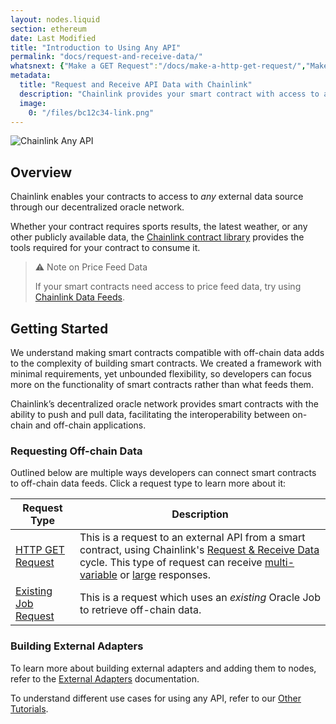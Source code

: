 ```yaml
---
layout: nodes.liquid
section: ethereum
date: Last Modified
title: "Introduction to Using Any API"
permalink: "docs/request-and-receive-data/"
whatsnext: {"Make a GET Request":"/docs/make-a-http-get-request/","Make an Existing Job Request":"/docs/existing-job-request/", "API Reference":"/docs/chainlink-framework/", "Contract Addresses":"/docs/decentralized-oracles-ethereum-mainnet/"}
metadata:
  title: "Request and Receive API Data with Chainlink"
  description: "Chainlink provides your smart contract with access to any external API. Learn how to integration any API into your smart contract."
  image:
    0: "/files/bc12c34-link.png"
---
```

![Chainlink Any API](/files/8c35025-Request__Receive_Data.png)

## Overview

Chainlink enables your contracts to access to *any* external data source through our decentralized oracle network.

Whether your contract requires sports results, the latest weather, or any other publicly available data, the [Chainlink contract library](https://github.com/smartcontractkit/chainlink/tree/master/contracts) provides the tools required for your contract to consume it.

> ⚠️ Note on Price Feed Data
>
> If your smart contracts need access to price feed data, try using [Chainlink Data Feeds](../using-chainlink-reference-contracts/).

## Getting Started

We understand making smart contracts compatible with off-chain data adds to the complexity of building smart contracts. We created a framework with minimal requirements, yet unbounded flexibility, so developers can focus more on the functionality of smart contracts rather than what feeds them.

Chainlink’s decentralized oracle network provides smart contracts with the ability to push and pull data, facilitating the interoperability between on-chain and off-chain applications.

### Requesting Off-chain Data

Outlined below are multiple ways developers can connect smart contracts to off-chain data feeds. Click a request type to learn more about it:

| Request Type                  | Description                                                          |
| ------------------------------- | -------------------------------------------------------------------- |
| [HTTP GET Request](../make-a-http-get-request/)                | This is a request to an external API from a smart contract, using Chainlink's [Request & Receive Data](../advanced-tutorial/) cycle. This type of request can receive [multi-variable](../multi-variable-responses/) or [large](../large-responses/) responses. |
| [Existing Job Request ](../existing-job-request/)                | This is a request which uses an *existing* Oracle Job to retrieve off-chain data.|

### Building External Adapters

To learn more about building external adapters and adding them to nodes, refer to the [External Adapters](../external-adapters/) documentation.


To understand different use cases for using any API, refer to our [Other Tutorials](/docs/Introduction/getting-started/other-tutorials).